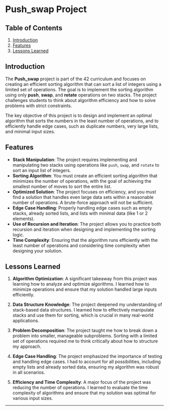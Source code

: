 # Push_swap Project

## Table of Contents
1. [Introduction](#introduction)
2. [Features](#features)
3. [Lessons Learned](#lessons-learned)

## Introduction

The **Push_swap** project is part of the 42 curriculum and focuses on creating an efficient sorting algorithm that can sort a list of integers using a limited set of operations. The goal is to implement the sorting algorithm using only **push**, **swap**, and **rotate** operations on two stacks. The project challenges students to think about algorithm efficiency and how to solve problems with strict constraints.

The key objective of this project is to design and implement an optimal algorithm that sorts the numbers in the least number of operations, and to efficiently handle edge cases, such as duplicate numbers, very large lists, and minimal input sizes.

## Features

- **Stack Manipulation**: The project requires implementing and manipulating two stacks using operations like `push`, `swap`, and `rotate` to sort an input list of integers.
- **Sorting Algorithm**: You must create an efficient sorting algorithm that minimizes the number of operations, with the goal of achieving the smallest number of moves to sort the entire list.
- **Optimized Solution**: The project focuses on efficiency, and you must find a solution that handles even large data sets within a reasonable number of operations. A brute-force approach will not be sufficient.
- **Edge Case Handling**: Properly handling edge cases such as empty stacks, already sorted lists, and lists with minimal data (like 1 or 2 elements).
- **Use of Recursion and Iteration**: The project allows you to practice both recursion and iteration when designing and implementing the sorting logic.
- **Time Complexity**: Ensuring that the algorithm runs efficiently with the least number of operations and considering time complexity when designing your solution.

## Lessons Learned

1. **Algorithm Optimization**: A significant takeaway from this project was learning how to analyze and optimize algorithms. I learned how to minimize operations and ensure that my solution handled large inputs efficiently.

2. **Data Structure Knowledge**: The project deepened my understanding of stack-based data structures. I learned how to effectively manipulate stacks and use them for sorting, which is crucial in many real-world applications.

3. **Problem Decomposition**: The project taught me how to break down a problem into smaller, manageable subproblems. Sorting with a limited set of operations required me to think critically about how to structure my approach.

4. **Edge Case Handling**: The project emphasized the importance of testing and handling edge cases. I had to account for all possibilities, including empty lists and already sorted data, ensuring my algorithm was robust in all scenarios.

5. **Efficiency and Time Complexity**: A major focus of the project was reducing the number of operations. I learned to evaluate the time complexity of algorithms and ensure that my solution was optimal for various input sizes.

---

